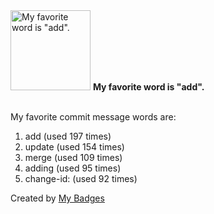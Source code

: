 <img src="https://my-badges.github.io/my-badges/favorite-word.png" alt="My favorite word is &quot;add&quot;." title="My favorite word is &quot;add&quot;." width="128">
<strong>My favorite word is &quot;add&quot;.</strong>
<br><br>

My favorite commit message words are:

1. add (used 197 times)
2. update (used 154 times)
3. merge (used 109 times)
4. adding (used 95 times)
5. change-id: (used 92 times)


Created by <a href="https://github.com/my-badges/my-badges">My Badges</a>